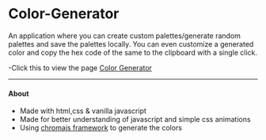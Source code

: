 ﻿# Color-Generator

An application where you can create custom palettes/generate random palettes and save the palettes locally.
You can even customize a generated color and copy the hex code of the same to the clipboard with a single click.

-Click this to view the page
[Color Generator](https://https://therealgeekfruit.github.io/Color-Generator/)

---

#### About

- Made with html,css & vanilla javascript
- Made for better understanding of javascript and simple css animations
- Using [chromajs framework](https://gka.github.io/chroma.js/) to generate the colors



